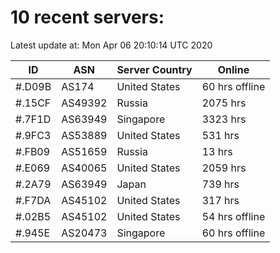 # 10 recent servers:

Latest update at: Mon Apr 06 20:10:14 UTC 2020

| ID | ASN | Server Country | Online |
| -- | --- | -------------- | ------ |
| #.D09B | AS174 | United States | 60 hrs offline |
| #.15CF | AS49392 | Russia | 2075 hrs |
| #.7F1D | AS63949 | Singapore | 3323 hrs |
| #.9FC3 | AS53889 | United States | 531 hrs |
| #.FB09 | AS51659 | Russia | 13 hrs |
| #.E069 | AS40065 | United States | 2059 hrs |
| #.2A79 | AS63949 | Japan | 739 hrs |
| #.F7DA | AS45102 | United States | 317 hrs |
| #.02B5 | AS45102 | United States | 54 hrs offline |
| #.945E | AS20473 | Singapore | 60 hrs offline |

